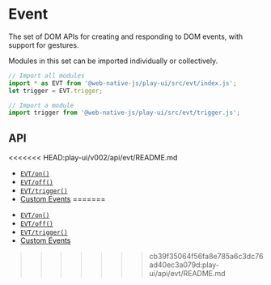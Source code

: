 # Event

The set of DOM APIs for creating and responding to DOM events, with support for gestures.

Modules in this set can be imported individually or collectively.

```javascript
// Import all modules
import * as EVT from '@web-native-js/play-ui/src/evt/index.js';
let trigger = EVT.trigger;

// Import a module
import trigger from '@web-native-js/play-ui/src/evt/trigger.js';
```

## API
<<<<<<< HEAD:play-ui/v002/api/evt/README.md
+ [`EVT/on()`](/play-ui/v002/api/evt/on.md)
+ [`EVT/off()`](/play-ui/v002/api/evt/off.md)
+ [`EVT/trigger()`](/play-ui/v002/api/evt/trigger.md)
+ [Custom Events](/play-ui/v002/api/evt/custom-events.md)
=======

* [`EVT/on()`](on.md)
* [`EVT/off()`](off.md)
* [`EVT/trigger()`](trigger.md)
* [Custom Events](custom-events.md)

>>>>>>> cb39f35064f56fa8e785a6c3dc76ad40ec3a079d:play-ui/api/evt/README.md
